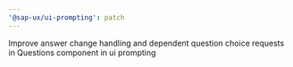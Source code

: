 ```yaml
---
'@sap-ux/ui-prompting': patch
---
```


Improve answer change handling and dependent question choice requests in Questions component in ui prompting
